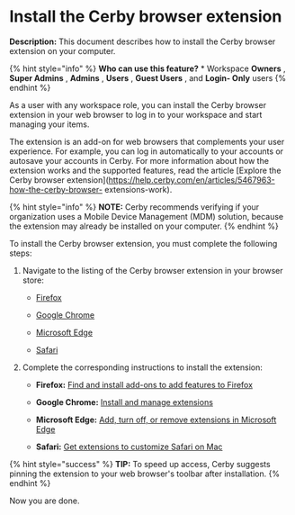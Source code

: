 # Install the Cerby browser extension

**Description:** This document describes how to install the Cerby browser extension on your computer.

{% hint style="info" %} **Who can use this feature?** * Workspace **Owners** ,
**Super Admins** , **Admins** , **Users** , **Guest Users** , and **Login-
Only** users {% endhint %}

As a user with any workspace role, you can install the Cerby browser extension
in your web browser to log in to your workspace and start managing your items.

The extension is an add-on for web browsers that complements your user
experience. For example, you can log in automatically to your accounts or
autosave your accounts in Cerby. For more information about how the extension
works and the supported features, read the article [Explore the Cerby browser
extension](https://help.cerby.com/en/articles/5467963-how-the-cerby-browser-
extensions-work).

{% hint style="info" %} **NOTE:** Cerby recommends verifying if your
organization uses a Mobile Device Management (MDM) solution, because the
extension may already be installed on your computer. {% endhint %}

To install the Cerby browser extension, you must complete the following steps:

  1. Navigate to the listing of the Cerby browser extension in your browser store:

     * [Firefox](https://addons.mozilla.org/en-US/firefox/addon/cerby-s-browser-extension/)

     * [Google Chrome](https://chrome.google.com/webstore/detail/cerbys-browser-extension/clccplmaaeihbagbefjinmclielobnkb)

     * [Microsoft Edge](https://microsoftedge.microsoft.com/addons/detail/cerbys-browser-extension/bbaiiaogfdgpbapebajffliefkfipoif)

     * [Safari](https://apps.apple.com/mx/app/cerby-web-extension/id1581820030?l=en&mt=12)

  2. Complete the corresponding instructions to install the extension:

     * **Firefox:** [Find and install add-ons to add features to Firefox](https://support.mozilla.org/en-US/kb/find-and-install-add-ons-add-features-to-firefox)

     * **Google Chrome:** [Install and manage extensions](https://support.google.com/chrome_webstore/answer/2664769?hl=en)

     * **Microsoft Edge:** [Add, turn off, or remove extensions in Microsoft Edge](https://support.microsoft.com/en-us/microsoft-edge/add-turn-off-or-remove-extensions-in-microsoft-edge-9c0ec68c-2fbc-2f2c-9ff0-bdc76f46b026)

     * **Safari:** [Get extensions to customize Safari on Mac](https://support.apple.com/guide/safari/get-extensions-sfri32508/mac)

{% hint style="success" %} **TIP:** To speed up access, Cerby suggests pinning
the extension to your web browser's toolbar after installation. {% endhint %}

Now you are done.

